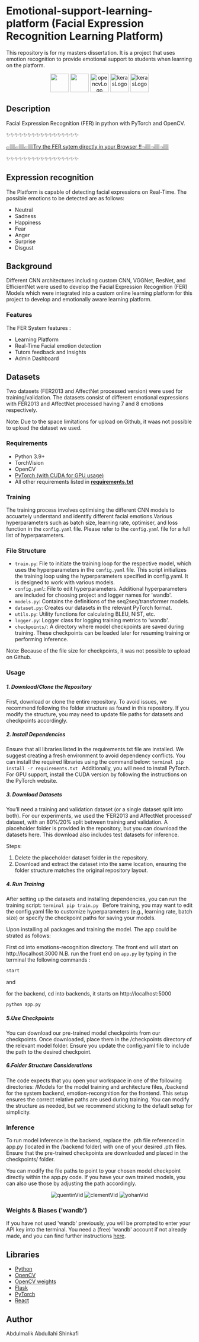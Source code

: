 # Emotional-support-learning-platform (Facial Expression Recognition Learning Platform)
This repository is for my masters dissertation. It is a project that uses emotion recognition to provide emotional support to students when learning on the platform.

<p align="center">
    <img src="https://upload.wikimedia.org/wikipedia/commons/thumb/c/c3/Python-logo-notext.svg/1200px-Python-logo-notext.svg.png" style="height:50px">
    <img src="https://miro.medium.com/v2/resize:fit:512/1*IMGOKBIN8qkOBt5CH55NSw.png" style="height:50px;">
    <img src="https://user-images.githubusercontent.com/59691442/172961027-fd9185a5-da77-46e3-97b1-54e99e242822.png" alt="opencvLogo" style="height:50px;">
    <img src="https://www.fullstackpython.com/img/logos/react.png" alt="kerasLogo" style="height:50px;">
    <img src="https://upload.wikimedia.org/wikipedia/commons/d/d5/CSS3_logo_and_wordmark.svg" alt="kerasLogo" style="height:50px;">
</p>

## Description
Facial Expression Recognition (FER) in python with PyTorch and OpenCV.

✨✨✨✨✨✨✨✨✨✨✨✨✨✨✨✨✨

[👉🏽👉🏽👉🏽Try the FER sytem directly in your Browser !!👈🏽👈🏽👈🏽]()

✨✨✨✨✨✨✨✨✨✨✨✨✨✨✨✨✨

## Expression recognition
The Platform is capable of detecting facial expressions on Real-Time. The possible emotions to be detected are as follows: 

- Neutral
- Sadness
- Happiness
- Fear
- Anger
- Surprise
- Disgust


## Background
Different CNN architectures including custom CNN, VGGNet, ResNet, and EfficientNet were used to develop the Facial Expression Recognition (FER) Models which were integrated into a custom online learning platform for this project to develop and emotionally aware learning platform. 

### Features
The FER System features :

- Learning Platform
- Real-Time Facial emotion detection
- Tutors feedback and Insights
- Admin Dashboard

## Datasets
Two datasets (FER2013 and AffectNet processed version) were used for training/validation. The datasets consist of different emotional expressions with FER2013 and AffectNet processed having 7 and 8 emotions respectively.

Note: Due to the space limitations for upload on Github, it waas not possible to upload the dataset we used.

### Requirements
- Python 3.9+
- TorchVision
- OpenCV
- [PyTorch (with CUDA for GPU usage)](https://pytorch.org/get-started/locally/)
- All other requirements listed in [**requirements.txt**](requirements.txt)

### Training
The training process involves optimising the different CNN models to accuartely understand and identify different facial emotions.Various hyperparameters such as batch size, learning rate, optimiser, and loss function in the `config.yaml` file. Please refer to the `config.yaml` file for a full list of hyperparameters.

### File Structure
- `train.py`: File to initiate the training loop for the respective model, which uses the hyperparameters in the `config.yaml` file. This script initializes the training loop using the hyperparameters specified in config.yaml. It is designed to work with various models.
- `config.yaml`: File to edit hyperparameters. Additional hyperparameters are included for choosing project and logger names for 'wandb'.
- `models.py`: Contains the definitions of the seq2seq/transformer models.
- `dataset.py`: Creates our datasets in the relevant PyTorch format.
- `utils.py`: Utility functions for calculating BLEU, NIST, etc.
- `logger.py`: Logger class for logging training metrics to 'wandb'.
- `checkpoints/`:  A directory where model checkpoints are saved during training. These checkpoints can be loaded later for resuming training or performing inference.

Note: Because of the file size for checkpoints, it was not possible to upload on Github.

### Usage
##### 1. Download/Clone the Repository
First, download or clone the entire repository. To avoid issues, we recommend following the folder structure as found in this repository. If you modify the structure, you may need to update file paths for datasets and checkpoints accordingly.

##### 2. Install Dependencies
Ensure that all libraries listed in the requirements.txt file are installed. We suggest creating a fresh environment to avoid dependency conflicts. You can install the required libraries using the command below:
        ```terminal
              pip install -r requirements.txt
         ```
Additionally, you will need to install PyTorch. For GPU support, install the CUDA version by following the instructions on the PyTorch website.

##### 3. Download Datasets
You’ll need a training and validation dataset (or a single dataset split into both). For our experiments, we used the ‘FER2013 and AffectNet processed’ dataset, with an 80%/20% split between training and validation. A placeholder folder is provided in the repository, but you can download the datasets here. This download also includes test datasets for inference.

Steps:

1. Delete the placeholder dataset folder in the repository.
2. Download and extract the dataset into the same location, ensuring the folder structure matches the original repository layout.

##### 4. Run Training
After setting up the datasets and installing dependencies, you can run the training script:
        ```terminal
           pip train.py
          ```
Before training, you may want to edit the config.yaml file to customize hyperparameters (e.g., learning rate, batch size) or specify the checkpoint paths for saving your models.

Upon installing all packages and training the model. The app could be strated as follows: 

First cd into emotions-recognition directory. The front end will start on http://localhost:3000
N.B. run the front end on `app.py` by typing in the terminal the following commands :

```bash
start
```

and 

for the backend, cd into backends, it starts on http://localhost:5000

```bash
python app.py
```

##### 5.Use Checkpoints
You can download our pre-trained model checkpoints from our checkpoints. Once downloaded, place them in the /checkpoints directory of the relevant model folder. Ensure you update the config.yaml file to include the path to the desired checkpoint.

##### 6.Folder Structure Considerations
The code expects that you open your workspace in one of the following directories: /Models for the model training and architecture files, /backend for the system backend, emotion-recongnition for the frontend. This setup ensures the correct relative paths are used during training. You can modify the structure as needed, but we recommend sticking to the default setup for simplicity.

### Inference
To run model inference in the backend, replace the .pth file referenced in app.py (located in the /backend folder) with one of your desired .pth files. Ensure that the pre-trained checkpoints are downloaded and placed in the checkpoints/ folder.

You can modify the file paths to point to your chosen model checkpoint directly within the app.py code. If you have your own trained models, you can also use those by adjusting the path accordingly.


<p align="center">
    <img src="https://github.com/user-attachments/assets/0cf00623-d6ad-44a2-9675-7dba078df0fd" alt="quentinVid"/>
    <img src="https://github.com/user-attachments/assets/032f50ec-f7ba-4f99-a8b0-a85130e19a6d" alt="clementVid"/>
    <img src="https://github.com/user-attachments/assets/8503a2f4-d3d0-4dee-94de-654071f95018" alt="yohanVid"/>
</p>

### Weights & Biases ('wandb')
If you have not used 'wandb' previously, you will be prompted to enter your API key into the terminal. You need a (free) 'wandb' account if not already made, and you can find further instructions [here](https://docs.wandb.ai/quickstart).


## Libraries

- [Python](https://www.python.org)
- [OpenCV](https://opencv.org)
- [OpenCV weights](https://github.com/opencv/opencv/blob/4.x/data/haarcascades/haarcascade_frontalface_default.xml)
- [Flask](https://flask.palletsprojects.com/en/2.1.x/)
- [PyTorch]([https://pypi.org/project/emoji/](https://pytorch.org/))
- [React](https://react.dev/)

## Author 
Abdulmalik Abdullahi Shinkafi
